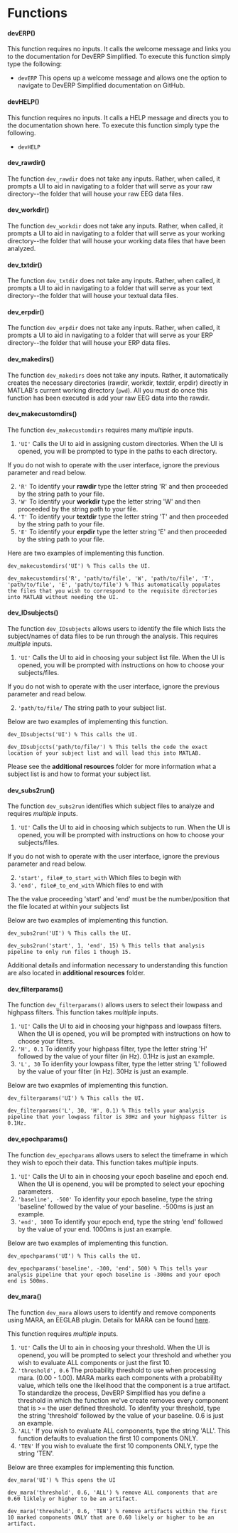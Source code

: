 # Functions

#### **devERP()**

This function requires no inputs. It calls the welcome message and links you to the documentation for DevERP Simplified. To execute this function simply type the following:

* `devERP` This opens up a welcome message and allows one the option to navigate to DevERP Simplified documentation on GitHub.

#### **devHELP()**

This function requires no inputs. It calls a HELP message and directs you to the documentation shown here. To execute this function simply type the following.

* `devHELP`

#### **dev_rawdir()**

The function `dev_rawdir` does not take any inputs. Rather, when called, it prompts a UI to aid in navigating to a folder that will serve as your raw directory--the folder that will house your raw EEG data files.

#### **dev_workdir()**

The function `dev_workdir` does not take any inputs. Rather, when called, it prompts a UI to aid in navigating to a folder that will serve as your working directory--the folder that will house your working data files that have been analyzed.

#### **dev_txtdir()**

The function `dev_txtdir` does not take any inputs. Rather, when called, it prompts a UI to aid in navigating to a folder that will serve as your text directory--the folder that will house your textual data files.

#### **dev_erpdir()**

The function `dev_erpdir` does not take any inputs. Rather, when called, it prompts a UI to aid in navigating to a folder that will serve as your ERP directory--the folder that will house your ERP data files.

#### **dev_makedirs()**

The function `dev_makedirs` does not take any inputs. Rather, it automatically creates the necessary directories (rawdir, workdir, textdir, erpdir) directly in MATLAB's current working directory (`pwd`). All you must do once this function has been executed is add your raw EEG data into the rawdir.

#### **dev_makecustomdirs()**

The function `dev_makecustomdirs` requires many _multiple_ inputs.

1. `'UI'` Calls the UI to aid in assigning custom directories. When the UI is opened, you will be prompted to type in the paths to each directory.

If you do not wish to operate with the user interface, ignore the previous parameter and read below.

2. `'R'` To identify your **rawdir** type the letter string 'R' and then proceeded by the string path to your file.
3. `'W'` To identify your **workdir** type the letter string 'W' and then proceeded by the string path to your file.
4. `'T'` To identify your **textdir** type the letter string 'T' and then proceeded by the string path to your file.
5. `'E'` To identify your **erpdir** type the letter string 'E' and then proceeded by the string path to your file.

Here are two examples of implementing this function.

```
dev_makecustomdirs('UI') % This calls the UI.

dev_makecustomdirs('R', 'path/to/file', 'W', 'path/to/file', 'T', 'path/to/file', 'E', 'path/to/file') % This automatically populates the files that you wish to correspond to the requisite directories into MATLAB without needing the UI. 
```

#### **dev_IDsubjects()**

The function `dev_IDsubjects` allows users to identify the file which lists the subject/names of data files to be run through the analysis. This requires _multiple_ inputs.

1. `'UI'` Calls the UI to aid in choosing your subject list file. When the UI is opened, you will be prompted with instructions on how to choose your subjects/files.

If you do not wish to operate with the user interface, ignore the previous parameter and read below.

2. `'path/to/file/` The string path to your subject list.

Below are two examples of implementing this function.

```
dev_IDsubjects('UI') % This calls the UI.

dev_IDsubjccts('path/to/file/') % This tells the code the exact location of your subject list and will load this into MATLAB.
```

Please see the **additional resources** folder for more information what a subject list is and how to format your subject list.

#### **dev_subs2run()**

The function `dev_subs2run` identifies which subject files to analyze and requires _multiple_ inputs.

1. `'UI'` Calls the UI to aid in choosing which subjects to run. When the UI is opened, you will be prompted with instructions on how to choose your subjects/files.

If you do not wish to operate with the user interface, ignore the previous parameter and read below.

2. `'start', file#_to_start_with` Which files to begin with
3. `'end', file#_to_end_with` Which files to end with

The the value proceeding 'start' and 'end' must be the number/position that the file located at within your subjects list

Below are two examples of implementing this function.

```
dev_subs2run('UI') % This calls the UI.

dev_subs2run('start', 1, 'end', 15) % This tells that analysis pipeline to only run files 1 though 15.
```

Additional details and information necessary to understanding this function are also located in **additional resources** folder.

#### **dev_filterparams()**

The function `dev_filterparams()` allows users to select their lowpass and highpass filters. This function takes _multiple_ inputs. 

1. `'UI'` Calls the UI to aid in choosing your highpass and lowpass filters. When the UI is opened, you will be prompted with instructions on how to choose your filters.
2. `'H', 0.1` To identify your highpass filter, type the letter string 'H' followed by the value of your filter (in Hz). 0.1Hz is just an example.
3. `'L', 30` To idenfity your lowpass filter, type the letter string 'L' followed by the value of your filter (in Hz). 30Hz is just an example.

Below are two exapmles of implementing this function.

```
dev_filterparams('UI') % This calls the UI.

dev_filterparams('L', 30, 'H', 0.1) % This tells your analysis pipeline that your lowpass filter is 30Hz and your highpass filter is 0.1Hz.
```

#### **dev_epochparams()**

The function `dev_epochparams` allows users to select the timeframe in which they wish to epoch their data. This function takes _multiple_ inputs.

1. `'UI'` Calls the UI to ain in choosing your epoch baseline and epoch end. When the UI is openend, you will be prompted to select your epoching parameters.
2. `'baseline', -500'` To idenfity your epoch baseline, type the string 'baseline' followed by the value of your baseline. -500ms is just an example.
2. `'end', 1000` To identify your epoch end, type the string 'end' followed by the value of your end. 1000ms is just an example. 

Below are two examples of implementing this function. 

```
dev_epochparams('UI') % This calls the UI.

dev_epochparams('baseline', -300, 'end', 500) % This tells your analysis pipeline that your epoch baseline is -300ms and your epoch end is 500ms.
```

#### **dev_mara()**

The function `dev_mara` allows users to identify and remove components using MARA, an EEGLAB plugin. Details for MARA can be found [here](https://irenne.github.io/artifacts/). 

This function requires _multiple_ inputs.

1. `'UI'` Calls the UI to ain in choosing your threshold. When the UI is openend, you will be prompted to select your threshold and whether you wish to evaluate ALL components or just the first 10.
2. `'threshold', 0.6` The probability threshold to use when processing mara. (0.00 - 1.00). MARA marks each components with a probabililty value, which tells one the likelihood that the component is a true artifact. To standardize the process, DevERP Simplified has you define a threshold in which the function we've create removes every component that is >= the user defined threshold. To idenfity your threshold, type the string 'threshold' followed by the value of your baseline. 0.6 is just an example.
3. `'ALL'` If you wish to evaluate ALL components, type the string 'ALL'. This function defaults to evaluation the first 10 components ONLY.
4. `'TEN'` If you wish to evaluate the first 10 components ONLY, type the string 'TEN'.

Below are three examples for implementing this function.

```
dev_mara('UI') % This opens the UI

dev_mara('threshold', 0.6, 'ALL') % remove ALL components that are 0.60 liklely or higher to be an artifact.

dev_mara('threshold', 0.6, 'TEN') % remove artifacts within the first 10 marked components ONLY that are 0.60 likely or higher to be an artifact.
```